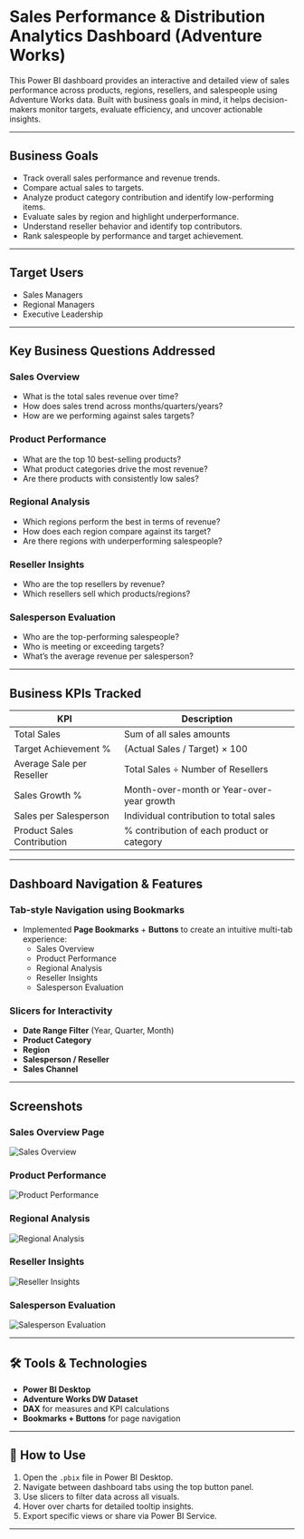 # Sales Performance & Distribution Analytics Dashboard (Adventure Works)

This Power BI dashboard provides an interactive and detailed view of sales performance across products, regions, resellers, and salespeople using Adventure Works data. Built with business goals in mind, it helps decision-makers monitor targets, evaluate efficiency, and uncover actionable insights.

---

## Business Goals

- Track overall sales performance and revenue trends.
- Compare actual sales to targets.
- Analyze product category contribution and identify low-performing items.
- Evaluate sales by region and highlight underperformance.
- Understand reseller behavior and identify top contributors.
- Rank salespeople by performance and target achievement.

---

## Target Users

- Sales Managers  
- Regional Managers  
- Executive Leadership  

---

## Key Business Questions Addressed

### Sales Overview
- What is the total sales revenue over time?
- How does sales trend across months/quarters/years?
- How are we performing against sales targets?

### Product Performance
- What are the top 10 best-selling products?
- What product categories drive the most revenue?
- Are there products with consistently low sales?

### Regional Analysis
- Which regions perform the best in terms of revenue?
- How does each region compare against its target?
- Are there regions with underperforming salespeople?

### Reseller Insights
- Who are the top resellers by revenue?
- Which resellers sell which products/regions?

### Salesperson Evaluation
- Who are the top-performing salespeople?
- Who is meeting or exceeding targets?
- What’s the average revenue per salesperson?

---

## Business KPIs Tracked

| KPI                        | Description                                     |
|---------------------------|-------------------------------------------------|
| Total Sales               | Sum of all sales amounts                        |
| Target Achievement %      | (Actual Sales / Target) × 100                   |
| Average Sale per Reseller | Total Sales ÷ Number of Resellers               |
| Sales Growth %            | Month-over-month or Year-over-year growth       |
| Sales per Salesperson     | Individual contribution to total sales          |
| Product Sales Contribution| % contribution of each product or category      |

---

## Dashboard Navigation & Features

### Tab-style Navigation using Bookmarks
- Implemented **Page Bookmarks** + **Buttons** to create an intuitive multi-tab experience:
  - Sales Overview
  - Product Performance
  - Regional Analysis
  - Reseller Insights
  - Salesperson Evaluation

### Slicers for Interactivity
- **Date Range Filter** (Year, Quarter, Month)
- **Product Category**
- **Region**
- **Salesperson / Reseller**
- **Sales Channel**

---

## Screenshots

### Sales Overview Page
![Sales Overview](image/Overview.png)

### Product Performance
![Product Performance](image/Product-review.png)

### Regional Analysis
![Regional Analysis](image/Regional-analysis.png)

### Reseller Insights
![Reseller Insights](image/Resellers-insights.png)

### Salesperson Evaluation
![Salesperson Evaluation](image/Salesperson-evaluation.png)

---

## 🛠️ Tools & Technologies

- **Power BI Desktop**
- **Adventure Works DW Dataset**
- **DAX** for measures and KPI calculations
- **Bookmarks + Buttons** for page navigation

---

## 🚀 How to Use

1. Open the `.pbix` file in Power BI Desktop.
2. Navigate between dashboard tabs using the top button panel.
3. Use slicers to filter data across all visuals.
4. Hover over charts for detailed tooltip insights.
5. Export specific views or share via Power BI Service.

---
